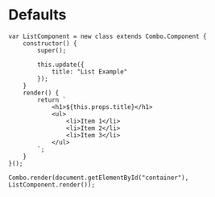 # Defaults

    var ListComponent = new class extends Combo.Component {
        constructor() {
            super();
            
            this.update({
                title: "List Example"
            });        
        }
        render() {
            return `
                <h1>${this.props.title}</h1>
                <ul>
                    <li>Item 1</li>
                    <li>Item 2</li>
                    <li>Item 3</li>
                </ul>
            `;
        }
    }();
    
    Combo.render(document.getElementById("container"), ListComponent.render()); 